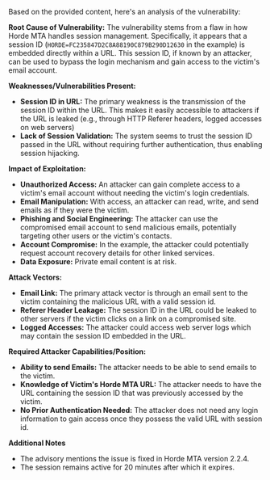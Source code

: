 Based on the provided content, here's an analysis of the vulnerability:

**Root Cause of Vulnerability:**
The vulnerability stems from a flaw in how Horde MTA handles session management. Specifically, it appears that a session ID (`HORDE=FC235847D2C8A88190C879B290D12630` in the example) is embedded directly within a URL. This session ID, if known by an attacker, can be used to bypass the login mechanism and gain access to the victim's email account.

**Weaknesses/Vulnerabilities Present:**
- **Session ID in URL:** The primary weakness is the transmission of the session ID within the URL. This makes it easily accessible to attackers if the URL is leaked (e.g., through HTTP Referer headers, logged accesses on web servers)
- **Lack of Session Validation:** The system seems to trust the session ID passed in the URL without requiring further authentication, thus enabling session hijacking.

**Impact of Exploitation:**
- **Unauthorized Access:** An attacker can gain complete access to a victim's email account without needing the victim's login credentials.
- **Email Manipulation:** With access, an attacker can read, write, and send emails as if they were the victim.
- **Phishing and Social Engineering:** The attacker can use the compromised email account to send malicious emails, potentially targeting other users or the victim's contacts.
- **Account Compromise:** In the example, the attacker could potentially request account recovery details for other linked services.
- **Data Exposure:** Private email content is at risk.

**Attack Vectors:**
- **Email Link:** The primary attack vector is through an email sent to the victim containing the malicious URL with a valid session id.
- **Referer Header Leakage:** The session ID in the URL could be leaked to other servers if the victim clicks on a link on a compromised site.
- **Logged Accesses:** The attacker could access web server logs which may contain the session ID embedded in the URL.

**Required Attacker Capabilities/Position:**
- **Ability to send Emails:** The attacker needs to be able to send emails to the victim.
- **Knowledge of Victim's Horde MTA URL:** The attacker needs to have the URL containing the session ID that was previously accessed by the victim.
- **No Prior Authentication Needed:** The attacker does not need any login information to gain access once they possess the valid URL with session id.

**Additional Notes**
- The advisory mentions the issue is fixed in Horde MTA version 2.2.4.
- The session remains active for 20 minutes after which it expires.